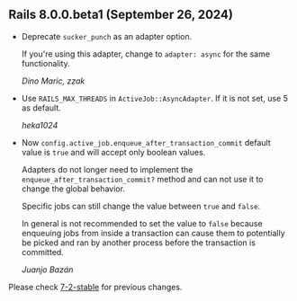 ## Rails 8.0.0.beta1 (September 26, 2024) ##

*   Deprecate `sucker_punch` as an adapter option.

    If you're using this adapter, change to `adapter: async` for the same functionality.

    *Dino Maric, zzak*

*   Use `RAILS_MAX_THREADS` in `ActiveJob::AsyncAdapter`. If it is not set, use 5 as default.

    *heka1024*

*   Now `config.active_job.enqueue_after_transaction_commit` default value is `true` and will accept only boolean values.

    Adapters do not longer need to implement the `enqueue_after_transaction_commit?` method and can not use it to
    change the global behavior.

    Specific jobs can still change the value between `true` and `false`.

    In general is not recommended to set the value to `false` because enqueuing jobs from inside a transaction
    can cause them to potentially be picked and ran by another process before the transaction is committed.

    *Juanjo Bazán*


Please check [7-2-stable](https://github.com/rails/rails/blob/7-2-stable/activejob/CHANGELOG.md) for previous changes.
